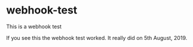 # webhook-test
This is a webhook test

If you see this the webhook test worked. It really did on 5th August, 2019.
